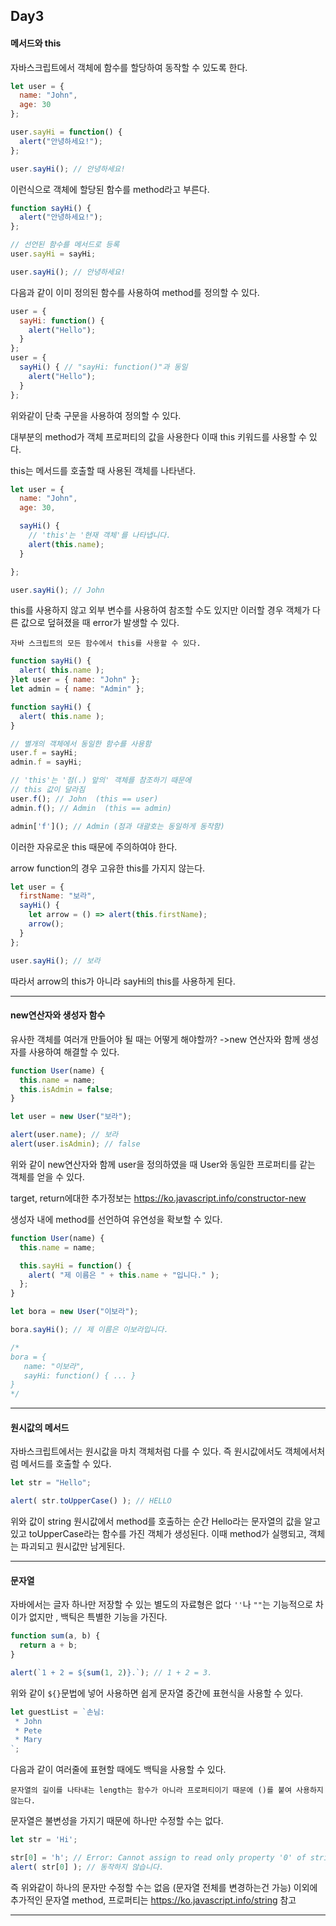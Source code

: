 ﻿## Day3

#### 메서드와 this
자바스크립트에서 객체에 함수를 할당하여 동작할 수 있도록 한다.

```javascript
let user = {
  name: "John",
  age: 30
};

user.sayHi = function() {
  alert("안녕하세요!");
};

user.sayHi(); // 안녕하세요!
```
이런식으로 객체에 할당된 함수를 method라고 부른다.
```javascript
function sayHi() {
  alert("안녕하세요!");
};

// 선언된 함수를 메서드로 등록
user.sayHi = sayHi;

user.sayHi(); // 안녕하세요!
```
다음과 같이 이미 정의된 함수를 사용하여 method를 정의할 수 있다.

```javascript
user = {
  sayHi: function() {
    alert("Hello");
  }
};
user = {
  sayHi() { // "sayHi: function()"과 동일
    alert("Hello");
  }
};
```
위와같이 단축 구문을 사용하여 정의할 수 있다.

대부분의 method가 객체 프로퍼티의 값을 사용한다 이때 this 키워드를 사용할 수 있다.

this는 메서드를 호출할 때 사용된 객체를 나타낸다.
```javascript
let user = {
  name: "John",
  age: 30,

  sayHi() {
    // 'this'는 '현재 객체'를 나타냅니다.
    alert(this.name);
  }

};

user.sayHi(); // John
```
this를 사용하지 않고 외부 변수를 사용하여 참조할 수도 있지만 이러할 경우 객체가 다른 값으로 덮혀졌을 때 error가 발생할 수 있다.

`자바 스크립트의 모든 함수에서 this를 사용할 수 있다.` 
```javascript
function sayHi() {
  alert( this.name );
}let user = { name: "John" };
let admin = { name: "Admin" };

function sayHi() {
  alert( this.name );
}

// 별개의 객체에서 동일한 함수를 사용함
user.f = sayHi;
admin.f = sayHi;

// 'this'는 '점(.) 앞의' 객체를 참조하기 때문에
// this 값이 달라짐
user.f(); // John  (this == user)
admin.f(); // Admin  (this == admin)

admin['f'](); // Admin (점과 대괄호는 동일하게 동작함)
```
이러한 자유로운 this 때문에 주의하여야 한다.

arrow function의 경우 고유한 this를 가지지 않는다.

```javascript
let user = {
  firstName: "보라",
  sayHi() {
    let arrow = () => alert(this.firstName);
    arrow();
  }
};

user.sayHi(); // 보라
```
따라서 arrow의 this가 아니라 sayHi의 this를 사용하게 된다.
***
#### new연산자와 생성자 함수
유사한 객체를 여러개 만들어야 될 때는 어떻게 해야할까? ->new 연산자와 함께 생성자를  사용하여 해결할 수 있다.
```javascript
function User(name) {
  this.name = name;
  this.isAdmin = false;
}

let user = new User("보라");

alert(user.name); // 보라
alert(user.isAdmin); // false
```
위와 같이 new연산자와 함께 user을 정의하였을 때 User와 동일한 프로퍼티를 같는 객체를 얻을 수 있다. 

target, return에대한 추가정보는
https://ko.javascript.info/constructor-new

생성자 내에 method를 선언하여 유연성을 확보할 수 있다.
```javascript
function User(name) {
  this.name = name;

  this.sayHi = function() {
    alert( "제 이름은 " + this.name + "입니다." );
  };
}

let bora = new User("이보라");

bora.sayHi(); // 제 이름은 이보라입니다.

/*
bora = {
   name: "이보라",
   sayHi: function() { ... }
}
*/
```
***
#### 원시값의 메서드
자바스크립트에서는 원시값을 마치 객체처럼 다를 수 있다. 즉 원시값에서도 객체에서처럼 메서드를 호출할 수 있다.
```javascript
let str = "Hello";

alert( str.toUpperCase() ); // HELLO
```
위와 값이 string 원시값에서 method를 호출하는 순간 Hello라는 문자열의 값을 알고 있고 toUpperCase라는 함수를 가진 객체가 생성된다. 이때 method가 실행되고, 객체는 파괴되고 원시값만 남게된다.

***
#### 문자열
자바에서는 글자 하나만 저장할 수 있는 별도의 자료형은 없다
`''`나 `""`는 기능적으로 차이가 없지만 , 백틱은 특별한 기능을 가진다.
```javascript
function sum(a, b) {
  return a + b;
}

alert(`1 + 2 = ${sum(1, 2)}.`); // 1 + 2 = 3.
```
위와 같이 `${}`문법에 넣어 사용하면 쉽게 문자열 중간에 표현식을 사용할 수 있다.
```javascript
let guestList = `손님:
 * John
 * Pete
 * Mary
`;
```
다음과 같이 여러줄에 표현할 때에도 백틱을 사용할 수 있다.

`문자열의 길이를 나타내는 length는 함수가 아니라 프로퍼티이기 때문에 ()를 붙여 사용하지 않는다.`

문자열은 불변성을 가지기 때문에 하나만 수정할 수는 없다.
```javascript
let str = 'Hi';

str[0] = 'h'; // Error: Cannot assign to read only property '0' of string 'Hi'
alert( str[0] ); // 동작하지 않습니다.
```
즉 위와같이 하나의 문자만 수정할 수는 없음 (문자열 전체를 변경하는건 가능)
이외에 추가적인 문자열 method, 프로퍼티는 
https://ko.javascript.info/string
참고
***
